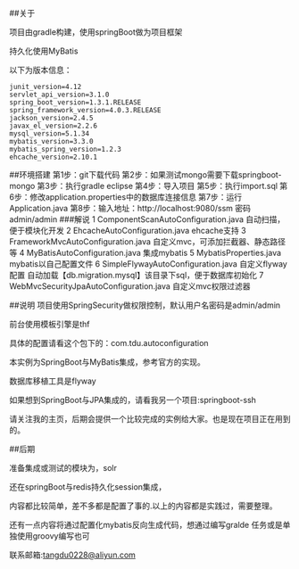 ##关于

项目由gradle构建，使用springBoot做为项目框架

持久化使用MyBatis

以下为版本信息：

	junit_version=4.12
	servlet_api_version=3.1.0
	spring_boot_version=1.3.1.RELEASE
	spring_framework_version=4.0.3.RELEASE
	jackson_version=2.4.5
	javax_el_version=2.2.6
	mysql_version=5.1.34
	mybatis_version=3.3.0
	mybatis_spring_version=1.2.3
	ehcache_version=2.10.1
##环境搭建
第1步：git下载代码
第2步：如果测试mongo需要下载springboot-mongo
第3步：执行gradle eclipse
第4步：导入项目
第5步：执行import.sql
第6步：修改application.properties中的数据库连接信息
第7步：运行Application.java
第8步：输入地址：http://localhost:9080/ssm 密码admin/admin
###解说
1 ComponentScanAutoConfiguration.java
	自动扫描，便于模块化开发
2 EhcacheAutoConfiguration.java
	ehcache支持
3 FrameworkMvcAutoConfiguration.java
	自定义mvc，可添加拦截器、静态路径等
4 MyBatisAutoConfiguration.java
	集成mybatis
5 MybatisProperties.java
	mybatis以自己配置文件
6 SimpleFlywayAutoConfiguration.java
	自定义flyway配置 自动加载【db.migration.mysql】该目录下sql，便于数据库初始化
7 WebMvcSecurityJpaAutoConfiguration.java
	自定义mvc权限过滤器

##说明
项目使用SpringSecurity做权限控制，默认用户名密码是admin/admin

前台使用模板引擎是thf

具体的配置请看这个包下的：com.tdu.autoconfiguration

本实例为SpringBoot与MyBatis集成，参考官方的实现。

数据库移植工具是flyway

如果想到SpringBoot与JPA集成的，请看我另一个项目:springboot-ssh

请关注我的主页，后期会提供一个比较完成的实例给大家。也是现在项目正在用到的。

##后期

准备集成或测试的模块为，solr

还在springBoot与redis持久化session集成，

内容都比较简单，差不多都是配置了事的.以上的内容都是实践过，需要整理。

还有一点内容将通过配置化mybatis反向生成代码，想通过编写gralde 任务或是单独使用groovy编写也可

联系邮箱:tangdu0228@aliyun.com